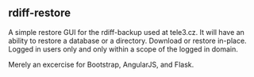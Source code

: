rdiff-restore
-------------

A simple restore GUI for the rdiff-backup used at tele3.cz. It will have
an ability to restore a database or a directory. Download or restore
in-place. Logged in users only and only within a scope of the logged in
domain.

Merely an excercise for Bootstrap, AngularJS, and Flask.
